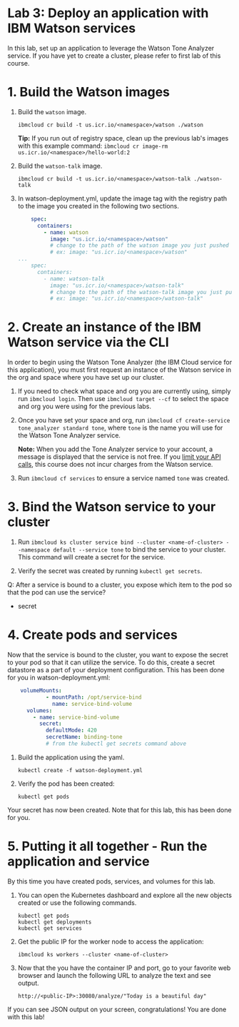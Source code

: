 # Lab 3: Deploy an application with IBM Watson services

In this lab, set up an application to leverage the Watson Tone Analyzer service. If you have yet to create a cluster, please refer to first lab of this course.

# 1. Build the Watson images

1. Build the `watson` image.

   ```ibmcloud cr build -t us.icr.io/<namespace>/watson ./watson```

   **Tip:** If you run out of registry space, clean up the previous lab's images with this example command:
      ```ibmcloud cr image-rm us.icr.io/<namespace>/hello-world:2```

2. Build the `watson-talk` image.

   ```ibmcloud cr build -t us.icr.io/<namespace>/watson-talk ./watson-talk```

3. In watson-deployment.yml, update the image tag with the registry path to the image you created in the following two sections.

   ```yml
       spec:
         containers:
           - name: watson
             image: "us.icr.io/<namespace>/watson"
             # change to the path of the watson image you just pushed
             # ex: image: "us.icr.io/<namespace>/watson"
   ...
       spec:
         containers:
           - name: watson-talk
             image: "us.icr.io/<namespace>/watson-talk"
             # change to the path of the watson-talk image you just pushed
             # ex: image: "us.icr.io/<namespace>/watson-talk"
   ```


# 2. Create an instance of the IBM Watson service via the CLI

In order to begin using the Watson Tone Analyzer (the IBM Cloud service for this application), you must first request an instance of the Watson service in the org and space where you have set up our cluster.

1. If you need to check what space and org you are currently using, simply run `ibmcloud login`. Then use `ibmcloud target --cf` to select the space and org you were using for the previous labs.

2. Once you have set your space and org, run `ibmcloud cf create-service tone_analyzer standard tone`, where `tone` is the name you will use for the Watson Tone Analyzer service.

   **Note:** When you add the Tone Analyzer service to your account, a message is displayed that the service is not free. If you [limit your API calls](https://www.ibm.com/watson/developercloud/tone-analyzer.html#pricing-block), this course does not incur charges from the Watson service.

3. Run `ibmcloud cf services` to ensure a service named `tone` was created.

# 3. Bind the Watson service to your cluster

1. Run `ibmcloud ks cluster service bind --cluster <name-of-cluster> --namespace default --service tone` to bind the service to your cluster. This command will create a secret for the service.

2. Verify the secret was created by running `kubectl get secrets`.

Q: After a service is bound to a cluster, you expose which item to the pod so that the pod can use the service?
- secret

# 4. Create pods and services

Now that the service is bound to the cluster, you want to expose the secret to your pod so that it can utilize the service. To do this, create a secret datastore as a part of your deployment configuration. This has been done for you in watson-deployment.yml:

```yml
    volumeMounts:
            - mountPath: /opt/service-bind
              name: service-bind-volume
      volumes:
        - name: service-bind-volume
          secret:
            defaultMode: 420
            secretName: binding-tone
            # from the kubectl get secrets command above
```

1. Build the application using the yaml.

   ```kubectl create -f watson-deployment.yml```

2. Verify the pod has been created:

   ```kubectl get pods```

Your secret has now been created. Note that for this lab, this has been done for you.

# 5. Putting it all together - Run the application and service

By this time you have created pods, services, and volumes for this lab.

1. You can open the Kubernetes dashboard and explore all the new objects created or use the following commands.

   ```
   kubectl get pods
   kubectl get deployments
   kubectl get services
   ```

2. Get the public IP for the worker node to access the application:

   ```ibmcloud ks workers --cluster <name-of-cluster>```

3. Now that the you have the container IP and port, go to your favorite web browser and launch the following URL to analyze the text and see output.

   ```http://<public-IP>:30080/analyze/"Today is a beautiful day"```

If you can see JSON output on your screen, congratulations! You are done with this lab!

